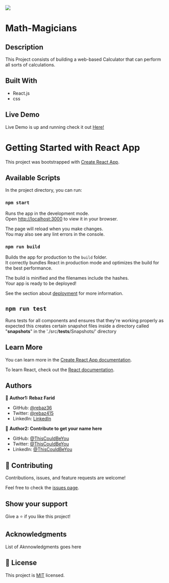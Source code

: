 ![](https://img.shields.io/badge/Microverse-blueviolet)

# Math-Magicians

## Description
This Project consists of building a web-based Calculator that can perform all sorts of calculations.

## Built With
- React.js
- css
## Live Demo

Live Demo is up and running check it out [Here!](https://rebaz36.github.io/Math-Magicians/)

# Getting Started with React App

This project was bootstrapped with [Create React App](https://github.com/facebook/create-react-app).

## Available Scripts

In the project directory, you can run:

### `npm start`

Runs the app in the development mode.\
Open [http://localhost:3000](http://localhost:3000) to view it in your browser.

The page will reload when you make changes.\
You may also see any lint errors in the console.

### `npm run build`

Builds the app for production to the `build` folder.\
It correctly bundles React in production mode and optimizes the build for the best performance.

The build is minified and the filenames include the hashes.\
Your app is ready to be deployed!

See the section about [deployment](https://facebook.github.io/create-react-app/docs/deployment) for more information.

## `npm run test`

Runs tests for all components and ensures that they're working properly as expected
this creates certain snapshot files inside a directory called "__snapshots__" in the './src/__tests__/Snapshots/' directory

## Learn More

You can learn more in the [Create React App documentation](https://facebook.github.io/create-react-app/docs/getting-started).

To learn React, check out the [React documentation](https://reactjs.org/).

## Authors

👤 **Author1: Rebaz Farid**

- GitHub: [@rebaz36](https://github.com/rebaz36)
- Twitter: [@rebaz415](https://twitter.com/rebaz415)
- LinkedIn: [LinkedIn](https://www.linkedin.com/in/rebazf/)

👤 **Author2: Contribute to get your name here**

- GitHub: [@ThisCouldBeYou]()
- Twitter: [@ThisCouldBeYou]()
- LinkedIn: [@ThisCouldBeYou]()

## 🤝 Contributing

Contributions, issues, and feature requests are welcome!

Feel free to check the [issues page](../../issues/).

## Show your support

Give a ⭐️ if you like this project!

## Acknowledgments

List of Aknnowledgments goes here

## 📝 License

This project is [MIT](./MIT.md) licensed.